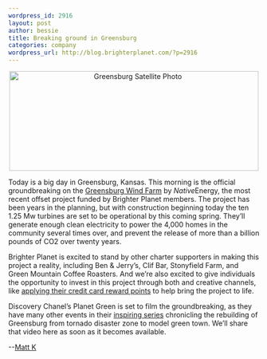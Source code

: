 ```yaml
--- 
wordpress_id: 2916
layout: post
author: bessie
title: Breaking ground in Greensburg
categories: company
wordpress_url: http://blog.brighterplanet.com/?p=2916
---
```

<p style="text-align: center;">
<a href="http://www.flickr.com/photos/brighterplanet/4035652754/"><img src="http://farm4.static.flickr.com/3497/4035652754_3b87df48c1.jpg" alt="Greensburg Satellite Photo" width="500" height="200" /></a>
</p>

Today is a big day in Greensburg, Kansas. This morning is the official groundbreaking on the <a href="http://brighterplanet.com/projects/19-greensburg-wind-farm">Greensburg Wind Farm</a> by <em>Native</em>Energy, the most recent offset project funded by Brighter Planet members. The project has been years in the planning, but with construction beginning today the ten 1.25 Mw turbines are set to be operational by this coming spring. They’ll generate enough clean electricity to power the 4,000 homes in the community several times over, and prevent the release of more than a billion pounds of CO2 over twenty years.

Brighter Planet is excited to stand by other charter supporters in making this project a reality, including Ben &amp; Jerry’s, Clif Bar, Stonyfield Farm, and Green Mountain Coffee Roasters. And we’re also excited to give individuals the opportunity to invest in this project through both and creative channels, like [applying their credit card reward points](http://brighterplanet.com/products) to help bring the project to life.

Discovery Chanel’s Planet Green is set to film the groundbreaking, as they have many other events in their [inspiring series](http://planetgreen.discovery.com/tv/greensburg/) chronicling the rebuilding of Greensburg from tornado disaster zone to model green town. We’ll share that video here as soon as it becomes available.

--<a href="http://brighterplanet.com/users/matthew">Matt K</a>
